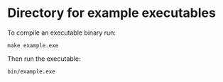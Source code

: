 # Directory for example executables

To compile an executable binary run:
```
make example.exe
```

Then run the executable:
```
bin/example.exe
```
